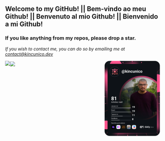 ## Welcome to my GitHub! || Bem-vindo ao meu Github! || Benvenuto al mio Github! || Bienvenido a mi Github!
### If you like anything from my repos, please drop a star. 

<i>If you wish to contact me, you can do so by emailing me at contact@kincunico.dev <i>

<div
	display="flex"
	gap="20px"
	align-items="center"
	justify-content="space-between"
	padding-top="20px"
	padding-bottom="20px"
	height="100vh"
	width="auto"
>
	<a href="https://app.daily.dev/kincunico">
		<img
			src="https://github.com/kin-cunico/kin-cunico/blob/main/devcard.svg"
			width="180"
			alt="Kin Cunico's Dev Card"
			align="right"
		/>
	</a>
	<a href="https://github.com/kin-cunico/github-readme-stats">
		<img
			align="left"
			src="https://github-readme-stats.vercel.app/api?username=kin-cunico&count_private=true&show_icons=true&theme=cobalt&bg_color=00000000"
		/>
	</a>
	<a href="https://github.com/kin-cunico/github-readme-stats">
		<img
			align="center"
			src="https://github-readme-stats.vercel.app/api/top-langs/?username=kin-cunico&layout=compact&langs_count=7"
		/>
	</a>
	<br />
</div>
